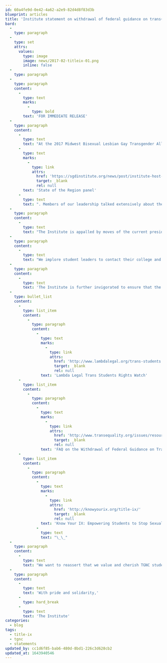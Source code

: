 ```yaml
---
id: 60a4fe9d-0e42-4a62-a2e9-82d4d8f83d3b
blueprint: articles
title: 'Institute statement on withdrawal of federal guidance on trans+ students'
bard:
  -
    type: paragraph
  -
    type: set
    attrs:
      values:
        type: image
        image: news/2017-02-titleix-01.png
        inline: false
  -
    type: paragraph
  -
    type: paragraph
    content:
      -
        type: text
        marks:
          -
            type: bold
        text: 'FOR IMMEDIATE RELEASE'
  -
    type: paragraph
    content:
      -
        type: text
        text: "At the 2017 Midwest Bisexual Lesbian Gay Transgender Ally College Conference, the Midwest Institute for Sexuality and Gender Diversity presented a\_"
      -
        type: text
        marks:
          -
            type: link
            attrs:
              href: 'https://sgdinstitute.org/news/post/institute-host-inaugural-state-region-panel-mblgtacc'
              target: _blank
              rel: null
        text: 'State of the Region panel'
      -
        type: text
        text: ". Members of our leadership talked extensively about the inherent need to broaden institutional protections and affirming policies for queer and trans+ college students. One policy of great import that we discussed was Title IX, which prohibits discrimination based on gender at all levels of education, including at colleges and universities. \_"
  -
    type: paragraph
    content:
      -
        type: text
        text: "The Institute is appalled by moves of the current presidential administration to roll back previously expressed guidance that insisted Title IX also extends protections to trans+ and gender nonconforming individuals (TGNC). We want to emphatically reaffirm that the interpretation of Title IX should absolutely include support and appropriate accommodations for the TGNC community. \_"
  -
    type: paragraph
    content:
      -
        type: text
        text: "We implore student leaders to contact their college and university decision makers and upper administrators to discuss how your institution plans to incorporate stronger policy and protections for TGNC people. These figures may include your school’s Title IX coordinator, university president, and/or Board of Regents. \_"
  -
    type: paragraph
    content:
      -
        type: text
        text: 'The Institute is further invigorated to ensure that the lives of TGNC people are prioritized in higher education and that includes being a strong advocate for accurate interpretation of Title IX. We encourage students and practitioners alike to dedicate their self-work to understanding what Title IX means, how it impacts queer and trans+ people, and what’s next for taking meaningful action and furthering protections for our TGNC community beyond Title IX. Consider the following resources as a starting place:'
  -
    type: bullet_list
    content:
      -
        type: list_item
        content:
          -
            type: paragraph
            content:
              -
                type: text
                marks:
                  -
                    type: link
                    attrs:
                      href: 'http://www.lambdalegal.org/trans-students'
                      target: _blank
                      rel: null
                text: 'Lambda Legal Trans Students Rights Watch'
      -
        type: list_item
        content:
          -
            type: paragraph
            content:
              -
                type: text
                marks:
                  -
                    type: link
                    attrs:
                      href: 'http://www.transequality.org/issues/resources/faq-on-the-withdrawal-of-federal-guidance-on-transgender-students'
                      target: _blank
                      rel: null
                text: 'FAQ on the Withdrawal of Federal Guidance on Transgender Students'
      -
        type: list_item
        content:
          -
            type: paragraph
            content:
              -
                type: text
                marks:
                  -
                    type: link
                    attrs:
                      href: 'http://knowyourix.org/title-ix/'
                      target: _blank
                      rel: null
                text: 'Know Your IX: Empowering Students to Stop Sexual Violence'
              -
                type: text
                text: "\_\_"
  -
    type: paragraph
    content:
      -
        type: text
        text: "We want to reassert that we value and cherish TGNC students and higher education colleagues. This is a tumultuous time of uncertainty and confusion, anger and disappointment. \_We are unabashedly committed to pushing the needs of TGNC folk forward and offer ourselves as providers of support for action, conversation and healing. You belong here, you deserve a safe and equitable education, and we will continue fighting to prove that."
  -
    type: paragraph
    content:
      -
        type: text
        text: 'With pride and solidarity,'
      -
        type: hard_break
      -
        type: text
        text: 'The Institute'
categories:
  - blog
tags:
  - title-ix
  - tgnc
  - statements
updated_by: cc1d6f85-bab6-480d-8bd1-226c3d628cb2
updated_at: 1643940546
---
```


